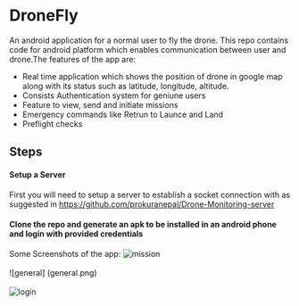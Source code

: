 # DroneFly
An android application for a normal user to fly the drone. This repo contains code for android platform which enables communication between user and drone.The features of the app are:
* Real time application which shows the position of drone in google map along with its status such as latitude, longitude, altitude.
* Consists Authentication system for geniune users
* Feature to view, send and initiate missions
* Emergency commands like Retrun to Launce and Land
* Preflight checks 

## Steps 

#### Setup a Server
First you will need to setup a server to establish a socket connection with as suggested in <a> https://github.com/prokuranepal/Drone-Monitoring-server</a>

#### Clone the repo and generate an apk to be installed in an android phone and login with provided credentials

Some Screenshots of the app:
![mission](mission.png)
<br></br>
![general] (general.png)
<br></br>
![login](login.png)

